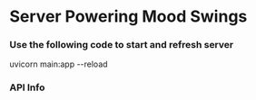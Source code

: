 # Server Powering Mood Swings
### Use the following code to start and refresh server
uvicorn main:app --reload
### API Info
